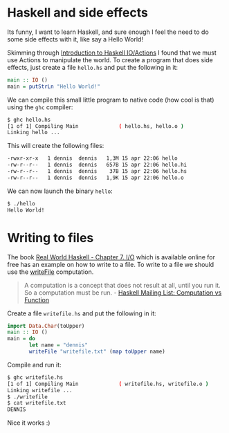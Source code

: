 # Haskell and side effects
Its funny, I want to learn Haskell, and sure enough I feel the need to
do some side effects with it, like say a Hello World!
 
Skimming through [Introduction to Haskell IO/Actions](https://wiki.haskell.org/Introduction_to_Haskell_IO/Actions)
I found that we must use Actions to manipulate the world. To create a 
program that does side effects, just create a file `hello.hs` and put
the following in it:

```haskell
main :: IO ()
main = putStrLn "Hello World!"
```

We can compile this small little program to native code (how cool is that)
using the `ghc` compiler:

```bash
$ ghc hello.hs
[1 of 1] Compiling Main             ( hello.hs, hello.o )
Linking hello ...
```

This will create the following files:

```bash
-rwxr-xr-x   1 dennis  dennis   1,3M 15 apr 22:06 hello
-rw-r--r--   1 dennis  dennis   657B 15 apr 22:06 hello.hi
-rw-r--r--   1 dennis  dennis    37B 15 apr 22:06 hello.hs
-rw-r--r--   1 dennis  dennis   1,9K 15 apr 22:06 hello.o
```

We can now launch the binary `hello`:

```bash
$ ./hello
Hello World!
```

# Writing to files
The book [Real World Haskell - Chapter 7. I/O](http://book.realworldhaskell.org/read/io.html) which
is available online for free has an example on how to write to a file. To write to a file we should
use the [writeFile](http://hackage.haskell.org/package/base-4.8.2.0/docs/Prelude.html#v:writeFile) computation.

> A computation is a concept that does not result at all, until you run it. So a computation must be run. - [Haskell Mailing List: Computation vs Function](https://mail.haskell.org/pipermail/beginners/2009-April/001568.html)

Create a file `writefile.hs` and put the following in it:

```haskell
import Data.Char(toUpper)
main :: IO ()
main = do
       let name = "dennis"
       writeFile "writefile.txt" (map toUpper name)
```

Compile and run it:

```bash
$ ghc writefile.hs
[1 of 1] Compiling Main             ( writefile.hs, writefile.o )
Linking writefile ...
$ ./writefile
$ cat writefile.txt
DENNIS
```

Nice it works :)